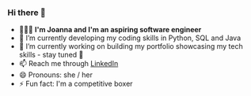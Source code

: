 ### Hi there 👋 
* 🙋🏻‍♀️ **I'm Joanna and I'm an aspiring software engineer**
* 🌱 I’m currently developing my coding skills in Python, SQL and Java
* 🔭 I’m currently working on building my portfolio showcasing my tech skills - stay tuned 👀
* 📫 Reach me through [LinkedIn]([url](https://www.linkedin.com/in/joannasocha1?lipi=urn%3Ali%3Apage%3Ad_flagship3_profile_view_base_contact_details%3Bg9U5gXroSfS5qVn3MQcNCg%3D%3D))
* 😄 Pronouns: she / her
* ⚡ Fun fact: I'm a competitive boxer

